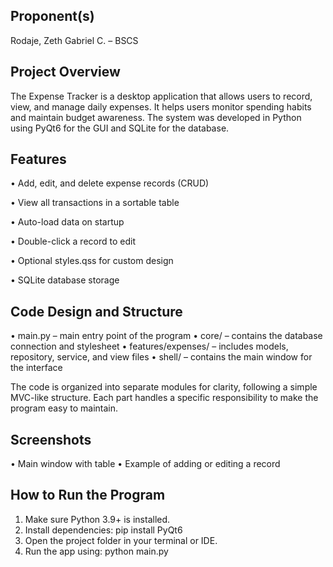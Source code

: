 Proponent(s)
------------
Rodaje, Zeth Gabriel C. – BSCS

Project Overview
----------------
The Expense Tracker is a desktop application that allows users to record, view, and manage daily expenses.
It helps users monitor spending habits and maintain budget awareness.
The system was developed in Python using PyQt6 for the GUI and SQLite for the database.

Features
--------
• Add, edit, and delete expense records (CRUD)

• View all transactions in a sortable table

• Auto-load data on startup

• Double-click a record to edit

• Optional styles.qss for custom design

• SQLite database storage

Code Design and Structure
-------------------------
• main.py – main entry point of the program
• core/ – contains the database connection and stylesheet
• features/expenses/ – includes models, repository, service, and view files
• shell/ – contains the main window for the interface

The code is organized into separate modules for clarity, following a simple MVC-like structure.
Each part handles a specific responsibility to make the program easy to maintain.

Screenshots
-----------

• Main window with table
• Example of adding or editing a record

How to Run the Program
----------------------
1. Make sure Python 3.9+ is installed.
2. Install dependencies:
   pip install PyQt6
3. Open the project folder in your terminal or IDE.
4. Run the app using:
   python main.py
